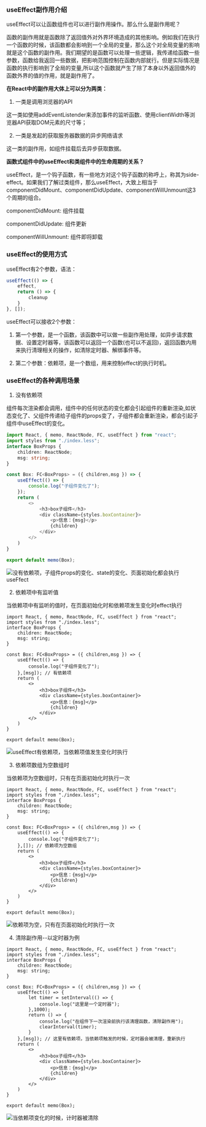 ### useEffect副作用介绍

useEffect可以让函数组件也可以进行副作用操作。那么什么是副作用呢？

函数的副作用就是函数除了返回值外对外界环境造成的其他影响。例如我们在执行一个函数的时候，该函数都会影响到一个全局的变量，那么这个对全局变量的影响就是这个函数的副作用。我们期望的是函数可以处理一些逻辑，我传递给函数一些参数，函数给我返回一些数据，把影响范围控制在函数内部就行。但是实际情况是函数的执行影响到了全局的变量,所以这个函数就产生了除了本身以外返回值外的函数外界的值的作用，就是副作用了。

**在React中的副作用大体上可以分为两类：**

1. 一类是调用浏览器的API

这一类如使用addEventListender来添加事件的监听函数、使用clientWidth等浏览器API获取DOM元素的尺寸等；

2. 一类是发起的获取服务器数据的异步网络请求

这一类的副作用，如组件挂载后去异步获取数据。

**函数式组件中的useEffect和类组件中的生命周期的关系？**

useEffect，是一个钩子函数，有一些地方对这个钩子函数的称呼上，称其为side-effect。如果我们了解过类组件，那么useEffect，大致上相当于componentDidMount、componentDidUpdate、componentWillUnmount这3个周期的组合。

componentDidMount: 组件挂载

componentDidUpdate: 组件更新

componentWillUnmount: 组件即将卸载

### useEffect的使用方式

useEffect有2个参数，语法：

```ts
useEffect(() => {
    effect,
    return () => {
        cleanup
    }
}, []);
```

useEffect可以接收2个参数：

1. 第一个参数，是一个函数，该函数中可以做一些副作用处理，如异步请求数据、设置定时器等，该函数可以返回一个函数(也可以不返回)，返回函数内用来执行清理相关的操作，如清除定时器、解绑事件等。

2. 第二个参数：依赖项，是一个数组，用来控制effect的执行时机。

### useEffect的各种调用场景

1. 没有依赖项

组件每次渲染都会调用，组件中的任何状态的变化都会引起组件的重新渲染,如状态变化了、父组件传递给子组件的props变了，子组件都会重新渲染，都会引起子组件中useEffect的变化。

```ts
import React, { memo, ReactNode, FC, useEffect } from "react";
import styles from "./index.less";
interface BoxProps {
    children: ReactNode;
    msg: string;
}

const Box: FC<BoxProps> = ({ children,msg }) => {
    useEffect(() => {
        console.log("子组件变化了");
    });
    return (
        <>
            <h3>box子组件</h3>
            <div className={styles.boxContainer}>
                <p>信息：{msg}</p>
                {children}
            </div>
        </>
    )
}

export default memo(Box);
```

![没有依赖项，子组件props的变化、state的变化、页面初始化都会执行useFfect](./images/i59.png)

2. 依赖项中有监听值

当依赖项中有监听的值时，在页面初始化时和依赖项发生变化时effect执行

```tsx
import React, { memo, ReactNode, FC, useEffect } from "react";
import styles from "./index.less";
interface BoxProps {
    children: ReactNode;
    msg: string;
}

const Box: FC<BoxProps> = ({ children,msg }) => {
    useEffect(() => {
        console.log("子组件变化了");
    },[msg]); // 有依赖项
    return (
        <>
            <h3>box子组件</h3>
            <div className={styles.boxContainer}>
                <p>信息：{msg}</p>
                {children}
            </div>
        </>
    )
}

export default memo(Box);
```

![useEffect有依赖项，当依赖项值发生变化时执行](./images/i60.png)

3. 依赖项数组为空数组时

当依赖项为空数组时，只有在页面初始化时执行一次

```tsx
import React, { memo, ReactNode, FC, useEffect } from "react";
import styles from "./index.less";
interface BoxProps {
    children: ReactNode;
    msg: string;
}

const Box: FC<BoxProps> = ({ children,msg }) => {
    useEffect(() => {
        console.log("子组件变化了");
    },[]); // 依赖项为空数组
    return (
        <>
            <h3>box子组件</h3>
            <div className={styles.boxContainer}>
                <p>信息：{msg}</p>
                {children}
            </div>
        </>
    )
}

export default memo(Box);
```

![依赖项为空，只有在页面初始化时执行一次](./images/i61.png)

4. 清除副作用--以定时器为例

```tsx
import React, { memo, ReactNode, FC, useEffect } from "react";
import styles from "./index.less";
interface BoxProps {
    children: ReactNode;
    msg: string;
}

const Box: FC<BoxProps> = ({ children,msg }) => {
    useEffect(() => {
        let timer = setInterval(() => {
            console.log("这里是一个定时器");
        },1000);
        return () => {
            console.log("在组件下一次渲染前执行该清理函数，清除副作用");
            clearInterval(timer);
        }
    },[msg]); // 这里有依赖项，当依赖项触发的时候，定时器会被清理，重新执行
    return (
        <>
            <h3>box子组件</h3>
            <div className={styles.boxContainer}>
                <p>信息：{msg}</p>
                {children}
            </div>
        </>
    )
}

export default memo(Box);
```

![当依赖项变化的时候，计时器被清除](./images/i62.png)